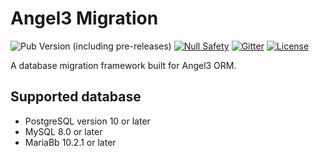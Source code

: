# Angel3 Migration

![Pub Version (including pre-releases)](https://img.shields.io/pub/v/angel3_migration?include_prereleases)
[![Null Safety](https://img.shields.io/badge/null-safety-brightgreen)](https://dart.dev/null-safety)
[![Gitter](https://img.shields.io/gitter/room/angel_dart/discussion)](https://gitter.im/angel_dart/discussion)
[![License](https://img.shields.io/github/license/dukefirehawk/angel)](https://github.com/dukefirehawk/angel/tree/master/packages/orm/angel_migration/LICENSE)

A database migration framework built for Angel3 ORM.

## Supported database

* PostgreSQL version 10 or later
* MySQL 8.0 or later
* MariaBb 10.2.1 or later
